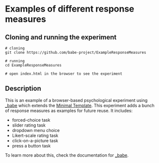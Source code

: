 # Examples of different response measures

## Cloning and running the experiment

```
# cloning
git clone https://github.com/babe-project/ExampleResponseMeasures

# running
cd ExampleResponseMeasures

# open index.html in the browser to see the experiment
```

## Description

This is an example of a browser-based psychological experiment using
[_babe](https://babe-project.github.io/babe_site/) which extends the [Minimal
Template](https://github.com/babe-project/MinimalTemplate). This experiment adds a
bunch of response measures as examples for future reuse. It includes:

+ forced-choice task
+ slider rating task
+ dropdown menu choice
+ Likert-scale rating task
+ click-on-a-picture task
+ press a button task

To learn more about this, check the documentation for [_babe](https://babe-project.github.io/babe_site/).

